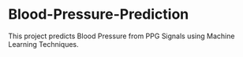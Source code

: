 # Blood-Pressure-Prediction
This project predicts Blood Pressure from PPG Signals using Machine Learning Techniques.
